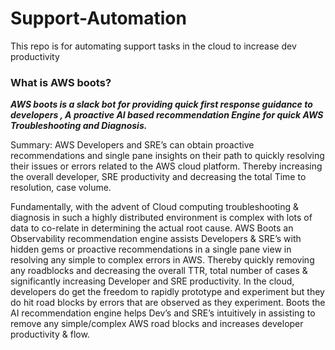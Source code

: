 # Support-Automation
This repo is for automating support tasks in the cloud to increase dev productivity 

### What is AWS boots?
***AWS boots is a slack bot for providing quick first response guidance to developers , A proactive AI based recommendation Engine for quick AWS Troubleshooting and Diagnosis.***

Summary:
AWS Developers and SRE’s can obtain proactive recommendations and single pane insights on their path to quickly resolving their issues or errors related to the AWS cloud platform. Thereby increasing the overall developer, SRE productivity and decreasing the total Time to resolution, case volume.

Fundamentally, with the advent of Cloud computing troubleshooting & diagnosis in such a highly distributed environment is complex with lots of data to co-relate in determining the actual root cause. AWS Boots an Observability recommendation engine assists Developers & SRE’s with hidden gems or proactive recommendations in a single pane view in resolving any simple to complex errors in AWS. Thereby quickly removing any roadblocks and decreasing the overall TTR, total number of cases & significantly increasing Developer and SRE productivity. In the cloud, developers do get the freedom to rapidly prototype and experiment but they do hit road blocks by errors that are observed as they experiment. Boots the AI recommendation engine helps Dev’s and SRE’s intuitively in assisting to remove any simple/complex AWS road blocks and increases developer productivity & flow.






 
  
 
 
  
  
 



